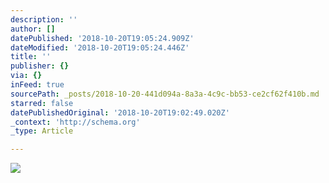 ```yaml
---
description: ''
author: []
datePublished: '2018-10-20T19:05:24.909Z'
dateModified: '2018-10-20T19:05:24.446Z'
title: ''
publisher: {}
via: {}
inFeed: true
sourcePath: _posts/2018-10-20-441d094a-8a3a-4c9c-bb53-ce2cf62f410b.md
starred: false
datePublishedOriginal: '2018-10-20T19:02:49.020Z'
_context: 'http://schema.org'
_type: Article

---
```

![](https://the-grid-user-content.s3-us-west-2.amazonaws.com/f80b034c-62c1-4ae1-af62-61a3bee2ff75.jpg)